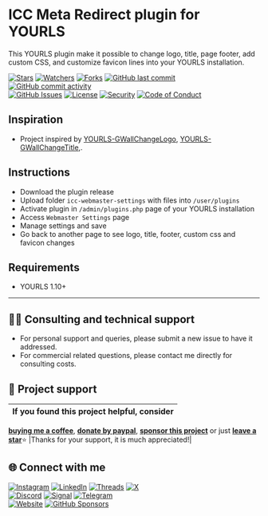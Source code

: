 # ICC Meta Redirect plugin for YOURLS
This YOURLS plugin make it possible to change logo, title, page footer, add custom CSS, and customize favicon lines into your YOURLS installation.

<!-- buttons -->
[![Stars](https://img.shields.io/github/stars/ivancarlosti/yourlsiccmetaredirect?label=⭐%20Stars&color=gold&style=flat)](https://github.com/ivancarlosti/yourlsiccmetaredirect/stargazers)
[![Watchers](https://img.shields.io/github/watchers/ivancarlosti/yourlsiccmetaredirect?label=Watchers&style=flat&color=red)](https://github.com/sponsors/ivancarlosti)
[![Forks](https://img.shields.io/github/forks/ivancarlosti/yourlsiccmetaredirect?label=Forks&style=flat&color=ff69b4)](https://github.com/sponsors/ivancarlosti)
[![GitHub last commit](https://img.shields.io/github/last-commit/ivancarlosti/yourlsiccmetaredirect?label=Last%20Commit)](https://github.com/ivancarlosti/yourlsiccmetaredirect/commits)
[![GitHub commit activity](https://img.shields.io/github/commit-activity/m/ivancarlosti/yourlsiccmetaredirect?label=Activity)](https://github.com/ivancarlosti/yourlsiccmetaredirect/pulse)  
[![GitHub Issues](https://img.shields.io/github/issues/ivancarlosti/yourlsiccmetaredirect?label=Issues&color=orange)](https://github.com/ivancarlosti/yourlsiccmetaredirect/issues)
[![License](https://img.shields.io/github/license/ivancarlosti/yourlsiccmetaredirect?label=License)](LICENSE)
[![Security](https://img.shields.io/badge/Security-View%20Here-purple)](https://github.com/ivancarlosti/yourlsiccmetaredirect/security)
[![Code of Conduct](https://img.shields.io/badge/Code%20of%20Conduct-2.1-4baaaa)](https://github.com/ivancarlosti/yourlsiccmetaredirect?tab=coc-ov-file)
<!-- endbuttons -->

## Inspiration
* Project inspired by [YOURLS-GWallChangeLogo](https://github.com/gioxx/YOURLS-GWallChangeLogo), [YOURLS-GWallChangeTitle](https://github.com/gioxx/YOURLS-GWallChangeTitle),.

## Instructions
* Download the plugin release
* Upload folder `icc-webmaster-settings` with files into `/user/plugins`
* Activate plugin in `/admin/plugins.php` page of your YOURLS installation
* Access `Webmaster Settings` page
* Manage settings and save
* Go back to another page to see logo, title, footer, custom css and favicon changes

## Requirements
* YOURLS 1.10+

<!-- footer -->
---

## 🧑‍💻 Consulting and technical support
* For personal support and queries, please submit a new issue to have it addressed.
* For commercial related questions, please contact me directly for consulting costs. 

## 🩷 Project support
| If you found this project helpful, consider |
| :---: |
[**buying me a coffee**][buymeacoffee], [**donate by paypal**][paypal], [**sponsor this project**][sponsor] or just [**leave a star**](../..)⭐
|Thanks for your support, it is much appreciated!|

## 🌐 Connect with me
[![Instagram](https://img.shields.io/badge/Instagram-@ivancarlos-E4405F)](https://instagram.com/ivancarlos)
[![LinkedIn](https://img.shields.io/badge/LinkedIn-@ivancarlos-0077B5)](https://www.linkedin.com/in/ivancarlos)
[![Threads](https://img.shields.io/badge/Threads-@ivancarlos-808080)](https://threads.net/@ivancarlos)
[![X](https://img.shields.io/badge/X-@ivancarlos-000000)](https://x.com/ivancarlos)  
[![Discord](https://img.shields.io/badge/Discord-@ivancarlos.me-5865F2)](https://discord.com/users/ivancarlos.me)
[![Signal](https://img.shields.io/badge/Signal-@ivancarlos.01-2592E9)](https://icc.gg/.signal)
[![Telegram](https://img.shields.io/badge/Telegram-@ivancarlos-26A5E4)](https://t.me/ivancarlos)  
[![Website](https://img.shields.io/badge/Website-ivancarlos.me-FF6B6B)](https://ivancarlos.me)
[![GitHub Sponsors](https://img.shields.io/github/sponsors/ivancarlosti?label=GitHub%20Sponsors&color=ffc0cb)][sponsor]

[cc]: https://docs.github.com/en/communities/setting-up-your-project-for-healthy-contributions/adding-a-code-of-conduct-to-your-project
[contributing]: https://docs.github.com/en/articles/setting-guidelines-for-repository-contributors
[security]: https://docs.github.com/en/code-security/getting-started/adding-a-security-policy-to-your-repository
[support]: https://docs.github.com/en/articles/adding-support-resources-to-your-project
[it]: https://docs.github.com/en/communities/using-templates-to-encourage-useful-issues-and-pull-requests/configuring-issue-templates-for-your-repository#configuring-the-template-chooser
[prt]: https://docs.github.com/en/communities/using-templates-to-encourage-useful-issues-and-pull-requests/creating-a-pull-request-template-for-your-repository
[funding]: https://docs.github.com/en/articles/displaying-a-sponsor-button-in-your-repository
[ivancarlos]: https://ivancarlos.me
[buymeacoffee]: https://www.buymeacoffee.com/ivancarlos
[paypal]: https://icc.gg/donate
[sponsor]: https://github.com/sponsors/ivancarlosti
